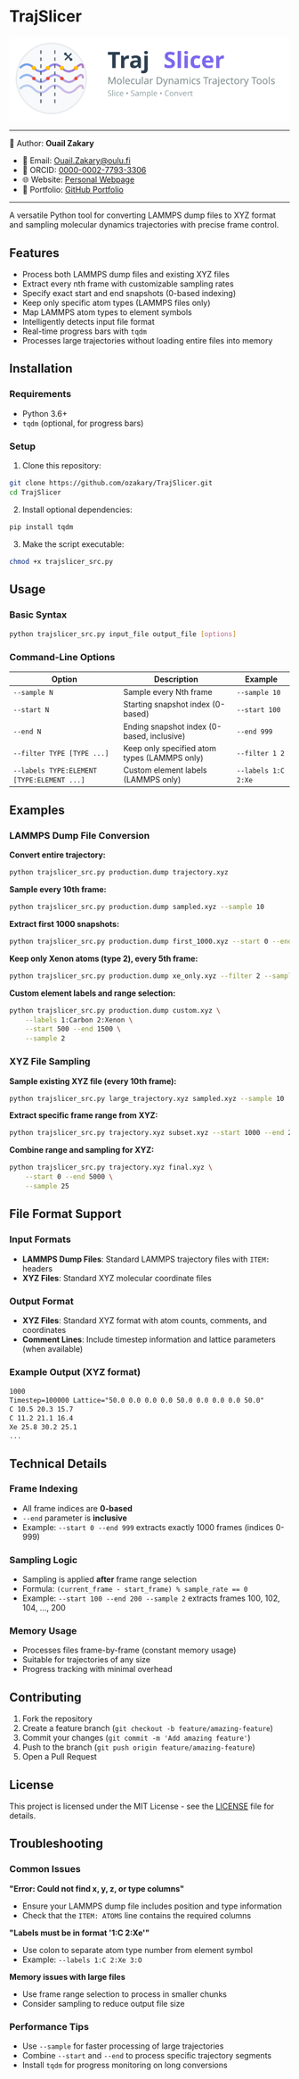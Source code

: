 # TrajSlicer

![Logo](./trajslicer_logo.svg)

---

📄 Author: **Ouail Zakary**  
- 📧 Email: [Ouail.Zakary@oulu.fi](mailto:Ouail.Zakary@oulu.fi)  
- 🔗 ORCID: [0000-0002-7793-3306](https://orcid.org/0000-0002-7793-3306)  
- 🌐 Website: [Personal Webpage](https://cc.oulu.fi/~nmrwww/members/Ouail_Zakary.html)  
- 📁 Portfolio: [GitHub Portfolio](https://ozakary.github.io/)

---
A versatile Python tool for converting LAMMPS dump files to XYZ format and sampling molecular dynamics trajectories with precise frame control.

## Features

- Process both LAMMPS dump files and existing XYZ files
- Extract every nth frame with customizable sampling rates
- Specify exact start and end snapshots (0-based indexing)
- Keep only specific atom types (LAMMPS files only)
- Map LAMMPS atom types to element symbols
- Intelligently detects input file format
- Real-time progress bars with `tqdm`
- Processes large trajectories without loading entire files into memory

## Installation

### Requirements
- Python 3.6+
- `tqdm` (optional, for progress bars)

### Setup
1. Clone this repository:
```bash
git clone https://github.com/ozakary/TrajSlicer.git
cd TrajSlicer
```

2. Install optional dependencies:
```bash
pip install tqdm
```

3. Make the script executable:
```bash
chmod +x trajslicer_src.py
```

## Usage

### Basic Syntax
```bash
python trajslicer_src.py input_file output_file [options]
```

### Command-Line Options

| Option | Description | Example |
|--------|-------------|---------|
| `--sample N` | Sample every Nth frame | `--sample 10` |
| `--start N` | Starting snapshot index (0-based) | `--start 100` |
| `--end N` | Ending snapshot index (0-based, inclusive) | `--end 999` |
| `--filter TYPE [TYPE ...]` | Keep only specified atom types (LAMMPS only) | `--filter 1 2` |
| `--labels TYPE:ELEMENT [TYPE:ELEMENT ...]` | Custom element labels (LAMMPS only) | `--labels 1:C 2:Xe` |

## Examples

### LAMMPS Dump File Conversion

**Convert entire trajectory:**
```bash
python trajslicer_src.py production.dump trajectory.xyz
```

**Sample every 10th frame:**
```bash
python trajslicer_src.py production.dump sampled.xyz --sample 10
```

**Extract first 1000 snapshots:**
```bash
python trajslicer_src.py production.dump first_1000.xyz --start 0 --end 999
```

**Keep only Xenon atoms (type 2), every 5th frame:**
```bash
python trajslicer_src.py production.dump xe_only.xyz --filter 2 --sample 5
```

**Custom element labels and range selection:**
```bash
python trajslicer_src.py production.dump custom.xyz \
    --labels 1:Carbon 2:Xenon \
    --start 500 --end 1500 \
    --sample 2
```

### XYZ File Sampling

**Sample existing XYZ file (every 10th frame):**
```bash
python trajslicer_src.py large_trajectory.xyz sampled.xyz --sample 10
```

**Extract specific frame range from XYZ:**
```bash
python trajslicer_src.py trajectory.xyz subset.xyz --start 1000 --end 2000
```

**Combine range and sampling for XYZ:**
```bash
python trajslicer_src.py trajectory.xyz final.xyz \
    --start 0 --end 5000 \
    --sample 25
```

## File Format Support

### Input Formats
- **LAMMPS Dump Files**: Standard LAMMPS trajectory files with `ITEM:` headers
- **XYZ Files**: Standard XYZ molecular coordinate files

### Output Format
- **XYZ Files**: Standard XYZ format with atom counts, comments, and coordinates
- **Comment Lines**: Include timestep information and lattice parameters (when available)

### Example Output (XYZ format)
```
1000
Timestep=100000 Lattice="50.0 0.0 0.0 0.0 50.0 0.0 0.0 0.0 50.0"
C 10.5 20.3 15.7
C 11.2 21.1 16.4
Xe 25.8 30.2 25.1
...
```

## Technical Details

### Frame Indexing
- All frame indices are **0-based**
- `--end` parameter is **inclusive**
- Example: `--start 0 --end 999` extracts exactly 1000 frames (indices 0-999)

### Sampling Logic
- Sampling is applied **after** frame range selection
- Formula: `(current_frame - start_frame) % sample_rate == 0`
- Example: `--start 100 --end 200 --sample 2` extracts frames 100, 102, 104, ..., 200

### Memory Usage
- Processes files frame-by-frame (constant memory usage)
- Suitable for trajectories of any size
- Progress tracking with minimal overhead

## Contributing

1. Fork the repository
2. Create a feature branch (`git checkout -b feature/amazing-feature`)
3. Commit your changes (`git commit -m 'Add amazing feature'`)
4. Push to the branch (`git push origin feature/amazing-feature`)
5. Open a Pull Request

## License

This project is licensed under the MIT License - see the [LICENSE](LICENSE) file for details.

## Troubleshooting

### Common Issues

**"Error: Could not find x, y, z, or type columns"**
- Ensure your LAMMPS dump file includes position and type information
- Check that the `ITEM: ATOMS` line contains the required columns

**"Labels must be in format '1:C 2:Xe'"**
- Use colon to separate atom type number from element symbol
- Example: `--labels 1:C 2:Xe 3:O`

**Memory issues with large files**
- Use frame range selection to process in smaller chunks
- Consider sampling to reduce output file size

### Performance Tips
- Use `--sample` for faster processing of large trajectories
- Combine `--start` and `--end` to process specific trajectory segments
- Install `tqdm` for progress monitoring on long conversions

